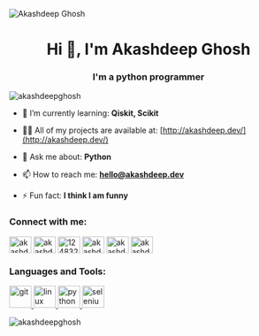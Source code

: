 ![Akashdeep Ghosh](https://imgur.com/uoRSB0E)
<h1 align="center">Hi 👋, I'm Akashdeep Ghosh</h1>
<h3 align="center">I'm a python programmer</h3>

<p align="left"> <img src="https://komarev.com/ghpvc/?username=akashdeepghosh" alt="akashdeepghosh" /> </p>

- 🌱 I’m currently learning: **Qiskit, Scikit**

- 👨‍💻 All of my projects are available at: [http://akashdeep.dev/](http://akashdeep.dev/)

- 💬 Ask me about: **Python**

- 📫 How to reach me: **hello@akashdeep.dev**

- ⚡ Fun fact: **I think I am funny**

<p align="left">
<h3 align="left">Connect with me:</h3>
<a href="https://twitter.com/akashdeep_ghosh" target="blank"><img align="center" src="https://cdn.jsdelivr.net/npm/simple-icons@3.0.1/icons/twitter.svg" alt="akashdeep_ghosh" height="30" width="40" /></a>
<a href="https://linkedin.com/in/akashdeepghosh" target="blank"><img align="center" src="https://cdn.jsdelivr.net/npm/simple-icons@3.0.1/icons/linkedin.svg" alt="akashdeepghosh" height="30" width="40" /></a>
<a href="https://stackoverflow.com/users/12483281" target="blank"><img align="center" src="https://cdn.jsdelivr.net/npm/simple-icons@3.0.1/icons/stackoverflow.svg" alt="12483281" height="30" width="40" /></a>
<a href="https://kaggle.com/akashdeepghosh" target="blank"><img align="center" src="https://cdn.jsdelivr.net/npm/simple-icons@3.0.1/icons/kaggle.svg" alt="akashdeepghosh" height="30" width="40" /></a>
<a href="https://instagram.com/akashdeep_ghosh_" target="blank"><img align="center" src="https://cdn.jsdelivr.net/npm/simple-icons@3.0.1/icons/instagram.svg" alt="akashdeep_ghosh_" height="30" width="40" /></a>
<a href="https://auth.geeksforgeeks.org/user/akashdeepghosh/profile" target="blank"><img align="center" src="https://cdn.jsdelivr.net/npm/simple-icons@3.0.1/icons/geeksforgeeks.svg" alt="akashdeepghosh/profile" height="30" width="40" /></a>
</p>

<h3 align="left">Languages and Tools:</h3>
<p align="left"> <a href="https://git-scm.com/" target="_blank"> <img src="https://www.vectorlogo.zone/logos/git-scm/git-scm-icon.svg" alt="git" width="40" height="40"/> </a> <a href="https://www.linux.org/" target="_blank"> <img src="https://devicons.github.io/devicon/devicon.git/icons/linux/linux-original.svg" alt="linux" width="40" height="40"/> </a> <a href="https://www.python.org" target="_blank"> <img src="https://devicons.github.io/devicon/devicon.git/icons/python/python-original.svg" alt="python" width="40" height="40"/> </a> <a href="https://www.selenium.dev" target="_blank"> <img src="https://raw.githubusercontent.com/detain/svg-logos/780f25886640cef088af994181646db2f6b1a3f8/svg/selenium-logo.svg" alt="selenium" width="40" height="40"/> </a> </p>

<p><img align="center" src="https://github-readme-stats.vercel.app/api/top-langs/?username=akashdeepghosh&layout=compact" alt="akashdeepghosh" /></p>
